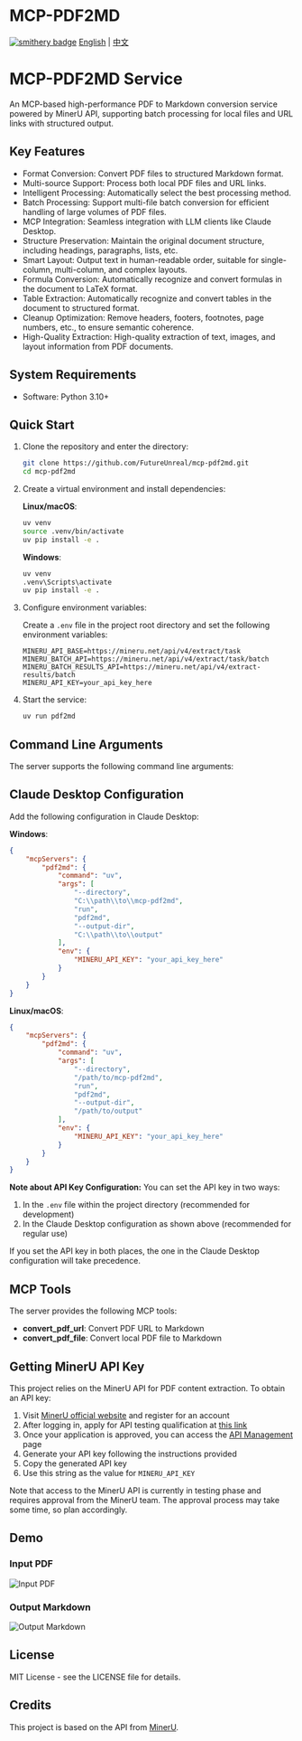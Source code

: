 # MCP-PDF2MD

[![smithery badge](https://smithery.ai/badge/@FutureUnreal/mcp-pdf2md)](https://smithery.ai/server/@FutureUnreal/mcp-pdf2md)
[English](#pdf2md-service) | [中文](README_CN.md)

# MCP-PDF2MD Service

An MCP-based high-performance PDF to Markdown conversion service powered by MinerU API, supporting batch processing for local files and URL links with structured output.

## Key Features

- Format Conversion: Convert PDF files to structured Markdown format.
- Multi-source Support: Process both local PDF files and URL links.
- Intelligent Processing: Automatically select the best processing method.
- Batch Processing: Support multi-file batch conversion for efficient handling of large volumes of PDF files.
- MCP Integration: Seamless integration with LLM clients like Claude Desktop.
- Structure Preservation: Maintain the original document structure, including headings, paragraphs, lists, etc.
- Smart Layout: Output text in human-readable order, suitable for single-column, multi-column, and complex layouts.
- Formula Conversion: Automatically recognize and convert formulas in the document to LaTeX format.
- Table Extraction: Automatically recognize and convert tables in the document to structured format.
- Cleanup Optimization: Remove headers, footers, footnotes, page numbers, etc., to ensure semantic coherence.
- High-Quality Extraction: High-quality extraction of text, images, and layout information from PDF documents.

## System Requirements

- Software: Python 3.10+

## Quick Start

1. Clone the repository and enter the directory:
   ```bash
   git clone https://github.com/FutureUnreal/mcp-pdf2md.git
   cd mcp-pdf2md
   ```

2. Create a virtual environment and install dependencies:
   
   **Linux/macOS**:
   ```bash
   uv venv
   source .venv/bin/activate
   uv pip install -e .
   ```
   
   **Windows**:
   ```bash
   uv venv
   .venv\Scripts\activate
   uv pip install -e .
   ```

3. Configure environment variables:

   Create a `.env` file in the project root directory and set the following environment variables:
   ```
   MINERU_API_BASE=https://mineru.net/api/v4/extract/task
   MINERU_BATCH_API=https://mineru.net/api/v4/extract/task/batch
   MINERU_BATCH_RESULTS_API=https://mineru.net/api/v4/extract-results/batch
   MINERU_API_KEY=your_api_key_here
   ```

4. Start the service:
   ```bash
   uv run pdf2md
   ```

## Command Line Arguments

The server supports the following command line arguments:

## Claude Desktop Configuration

Add the following configuration in Claude Desktop:

**Windows**:
```json
{
    "mcpServers": {
        "pdf2md": {
            "command": "uv",
            "args": [
                "--directory",
                "C:\\path\\to\\mcp-pdf2md",
                "run",
                "pdf2md",
                "--output-dir",
                "C:\\path\\to\\output"
            ],
            "env": {
                "MINERU_API_KEY": "your_api_key_here"
            }
        }
    }
}
```

**Linux/macOS**:
```json
{
    "mcpServers": {
        "pdf2md": {
            "command": "uv",
            "args": [
                "--directory",
                "/path/to/mcp-pdf2md",
                "run",
                "pdf2md",
                "--output-dir",
                "/path/to/output"
            ],
            "env": {
                "MINERU_API_KEY": "your_api_key_here"
            }
        }
    }
}
```

**Note about API Key Configuration:**
You can set the API key in two ways:
1. In the `.env` file within the project directory (recommended for development)
2. In the Claude Desktop configuration as shown above (recommended for regular use)

If you set the API key in both places, the one in the Claude Desktop configuration will take precedence.

## MCP Tools

The server provides the following MCP tools:

- **convert_pdf_url**: Convert PDF URL to Markdown
- **convert_pdf_file**: Convert local PDF file to Markdown

## Getting MinerU API Key

This project relies on the MinerU API for PDF content extraction. To obtain an API key:

1. Visit [MinerU official website](https://mineru.net/) and register for an account
2. After logging in, apply for API testing qualification at [this link](https://mineru.net/apiManage/docs?openApplyModal=true)
3. Once your application is approved, you can access the [API Management](https://mineru.net/apiManage/token) page
4. Generate your API key following the instructions provided
5. Copy the generated API key
6. Use this string as the value for `MINERU_API_KEY`

Note that access to the MinerU API is currently in testing phase and requires approval from the MinerU team. The approval process may take some time, so plan accordingly.

## Demo

### Input PDF
![Input PDF](images/input.png)

### Output Markdown
![Output Markdown](images/output.png)

## License

MIT License - see the LICENSE file for details.

## Credits

This project is based on the API from [MinerU](https://github.com/opendatalab/MinerU/tree/master).
